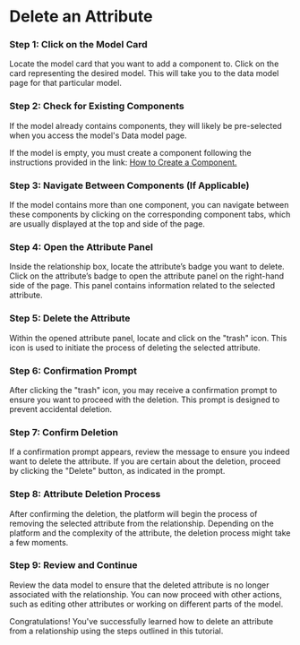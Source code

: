 # Delete an Attribute

### **Step 1: Click on the Model Card**

Locate the model card that you want to add a component to. Click on the card representing the desired model. This will take you to the data model page for that particular model.

### **Step 2: Check for Existing Components**

If the model already contains components, they will likely be pre-selected when you access the model's Data model page.

If the model is empty, you must create a component following the instructions provided in the link: [How to Create a Component.](https://www.notion.so/v1/docs/how-to-create-a-component)

### **Step 3: Navigate Between Components (If Applicable)**

If the model contains more than one component, you can navigate between these components by clicking on the corresponding component tabs, which are usually displayed at the top and side of the page.

### **Step 4: Open the Attribute Panel**

Inside the relationship box, locate the attribute’s badge you want to delete. Click on the attribute’s badge to open the attribute panel on the right-hand side of the page. This panel contains information related to the selected attribute.

### **Step 5: Delete the Attribute**

Within the opened attribute panel, locate and click on the "trash" icon. This icon is used to initiate the process of deleting the selected attribute.

### **Step 6: Confirmation Prompt**

After clicking the "trash" icon, you may receive a confirmation prompt to ensure you want to proceed with the deletion. This prompt is designed to prevent accidental deletion.

### **Step 7: Confirm Deletion**

If a confirmation prompt appears, review the message to ensure you indeed want to delete the attribute. If you are certain about the deletion, proceed by clicking the "Delete" button, as indicated in the prompt.

### **Step 8: Attribute Deletion Process**

After confirming the deletion, the platform will begin the process of removing the selected attribute from the relationship. Depending on the platform and the complexity of the attribute, the deletion process might take a few moments.

### **Step 9: Review and Continue**

Review the data model to ensure that the deleted attribute is no longer associated with the relationship. You can now proceed with other actions, such as editing other attributes or working on different parts of the model.

Congratulations! You've successfully learned how to delete an attribute from a relationship using the steps outlined in this tutorial.